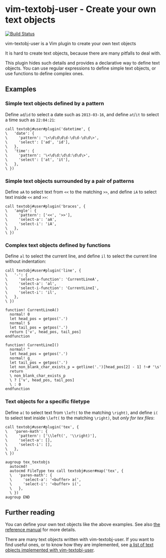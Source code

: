 # vim-textobj-user - Create your own text objects

[![Build Status](https://travis-ci.org/kana/vim-textobj-user.png)](https://travis-ci.org/kana/vim-textobj-user)

vim-textobj-user is a Vim plugin to create your own text objects

It is hard to
create text objects,
because
there are many pitfalls to deal with.

This plugin hides such details and
provides a declarative way to define text objects.
You can use regular expressions to define simple text objects,
    or use functions to define complex ones.     

## Examples

### Simple text objects defined by a pattern

Define `ad`/`id` to select a date such as `2013-03-16`, and
define `at`/`it` to select a time such as `22:04:21`:

```vim
call textobj#user#plugin('datetime', {
\   'date': {
\     'pattern': '\<\d\d\d\d-\d\d-\d\d\>',
\     'select': ['ad', 'id'],
\   },
\   'time': {
\     'pattern': '\<\d\d:\d\d:\d\d\>',
\     'select': ['at', 'it'],
\   },
\ })
```


### Simple text objects surrounded by a pair of patterns

Define `aA` to select text from `<<` to the matching `>>`, and
define `iA` to select text inside `<<` and `>>`:

```vim
call textobj#user#plugin('braces', {
\   'angle': {
\     'pattern': ['<<', '>>'],
\     'select-a': 'aA',
\     'select-i': 'iA',
\   },
\ })
```


### Complex text objects defined by functions

Define `al` to select the current line, and
define `il` to select the current line without indentation:

```vim
call textobj#user#plugin('line', {
\   '-': {
\     'select-a-function': 'CurrentLineA',
\     'select-a': 'al',
\     'select-i-function': 'CurrentLineI',
\     'select-i': 'il',
\   },
\ })

function! CurrentLineA()
  normal! 0
  let head_pos = getpos('.')
  normal! $
  let tail_pos = getpos('.')
  return ['v', head_pos, tail_pos]
endfunction

function! CurrentLineI()
  normal! ^
  let head_pos = getpos('.')
  normal! g_
  let tail_pos = getpos('.')
  let non_blank_char_exists_p = getline('.')[head_pos[2] - 1] !~# '\s'
  return
  \ non_blank_char_exists_p
  \ ? ['v', head_pos, tail_pos]
  \ : 0
endfunction
```


### Text objects for a specific filetype

Define `a(` to select text from `\left(` to the matching `\right)`, and
define `i(` to select text inside `\left(` to the matching `\right)`,
but *only for tex files*:

```vim
call textobj#user#plugin('tex', {
\   'paren-math': {
\     'pattern': ['\\left(', '\\right)'],
\     'select-a': [],
\     'select-i': [],
\   },
\ })

augroup tex_textobjs
  autocmd!
  autocmd FileType tex call textobj#user#map('tex', {
  \   'paren-math': {
  \     'select-a': '<buffer> a(',
  \     'select-i': '<buffer> i(',
  \   },
  \ })
augroup END
```




## Further reading

You can define your own text objects like the above examples.
See also [the reference manual](https://github.com/kana/vim-textobj-user/blob/master/doc/textobj-user.txt)
for more details.


There are many text objects written with vim-textobj-user.
If you want to find useful ones,
or to know how they are implemented,
see [a list of text objects implemented with vim-textobj-user](https://github.com/kana/vim-textobj-user/wiki).






<!-- vim: set expandtab shiftwidth=4 softtabstop=4 textwidth=78 : -->
